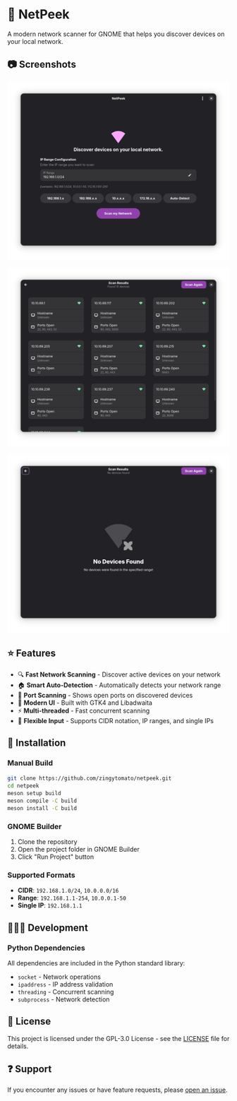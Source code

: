 # 🔎 NetPeek

A modern network scanner for GNOME that helps you discover devices on your local network.

## 📷 Screenshots


![Home Page](data/screenshots/1.png)

![Results Page](data/screenshots/2.png)

![No Devices Found](data/screenshots/3.png)


## ⭐ Features

- 🔍 **Fast Network Scanning** - Discover active devices on your network
- 🏠 **Smart Auto-Detection** - Automatically detects your network range
- 🎯 **Port Scanning** - Shows open ports on discovered devices
- 📱 **Modern UI** - Built with GTK4 and Libadwaita
- ⚡ **Multi-threaded** - Fast concurrent scanning
- 🔧 **Flexible Input** - Supports CIDR notation, IP ranges, and single IPs

## 🔨 Installation

### Manual Build

```bash
git clone https://github.com/zingytomato/netpeek.git
cd netpeek
meson setup build
meson compile -C build
meson install -C build
```

### GNOME Builder

1. Clone the repository
2. Open the project folder in GNOME Builder
3. Click "Run Project" button

### Supported Formats

- **CIDR**: `192.168.1.0/24`, `10.0.0.0/16`
- **Range**: `192.168.1.1-254`, `10.0.0.1-50`
- **Single IP**: `192.168.1.1`

## 👨🏻‍💻 Development

### Python Dependencies

All dependencies are included in the Python standard library:
- `socket` - Network operations
- `ipaddress` - IP address validation
- `threading` - Concurrent scanning
- `subprocess` - Network detection

## 📙 License

This project is licensed under the GPL-3.0 License - see the [LICENSE](LICENSE) file for details.

## ❓ Support

If you encounter any issues or have feature requests, please [open an issue](https://github.com/zingytomato/netpeek/issues).
